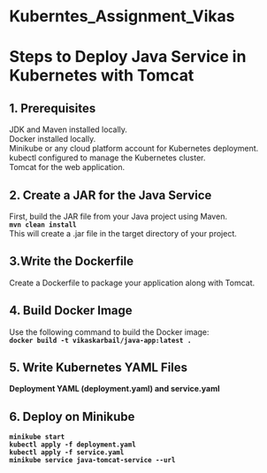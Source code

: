# Kuberntes_Assignment_Vikas

# Steps to Deploy Java Service in Kubernetes with Tomcat
## 1. Prerequisites 
  JDK and Maven installed locally. <br>
  Docker installed locally.<br>
  Minikube or any cloud platform account for Kubernetes deployment.<br>
  kubectl configured to manage the Kubernetes cluster.<br>
  Tomcat for the web application.<br>
## 2. Create a JAR for the Java Service
First, build the JAR file from your Java project using Maven.<br>
<b>``mvn clean install``</b><br>
This will create a .jar file in the target directory of your project.
## 3.Write the Dockerfile
Create a Dockerfile to package your application along with Tomcat.
## 4. Build Docker Image
Use the following command to build the Docker image:<br>
<b> ```docker build -t vikaskarbail/java-app:latest .```<b>
## 5. Write Kubernetes YAML Files
Deployment YAML (deployment.yaml) and service.yaml
## 6. Deploy on Minikube
<b>```minikube start```</b><br>
<b>```kubectl apply -f deployment.yaml```</b><br>
```kubectl apply -f service.yaml```<br>
```minikube service java-tomcat-service --url```
